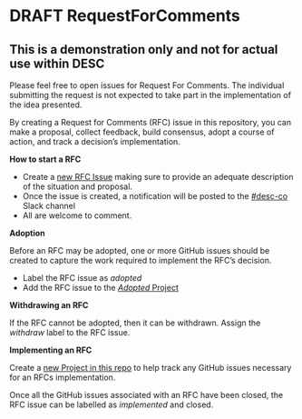 # DRAFT RequestForComments

## This is a demonstration only and not for actual use within DESC

Please feel free to open issues for Request For Comments. The individual submitting the request is not expected to take part in the implementation of the idea presented.

By creating a Request for Comments (RFC) issue in this repository, you can make a proposal, collect feedback, build consensus, adopt a course of action, and track a decision’s implementation.


**How to start a RFC**
* Create a [new RFC Issue](https://github.com/LSSTDESC/RequestForComments/issues) making sure to provide an adequate description of the situation and proposal.
* Once the issue is created, a notification will be posted to the [#desc-co](https://lsstc.slack.com/archives/C2M6H2LAX) Slack channel
* All are welcome to comment.


**Adoption**

Before an RFC may be adopted, one or more GitHub issues should be created to capture the work required to implement the RFC’s decision.

* Label the RFC issue as *adopted* 
* Add the RFC issue to the [*Adopted* Project](https://github.com/LSSTDESC/RequestForComments/projects/1)

**Withdrawing an RFC**

If the RFC cannot be adopted, then it can be withdrawn. Assign the *withdraw* label to the RFC issue.

**Implementing an RFC**

Create a [new Project in this repo](https://github.com/LSSTDESC/RequestForComments/projects) to help track any GitHub issues necessary for an RFCs implementation.

Once all the GitHub issues associated with an RFC have been closed, the RFC issue can be labelled as *implemented* and closed.

